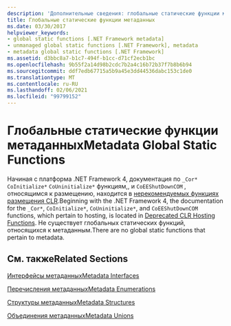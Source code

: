 ```yaml
---
description: 'Дополнительные сведения: глобальные статические функции метаданных'
title: Глобальные статические функции метаданных
ms.date: 03/30/2017
helpviewer_keywords:
- global static functions [.NET Framework metadata]
- unmanaged global static functions [.NET Framework], metadata
- metadata global static functions [.NET Framework]
ms.assetid: d3bbc8a7-b1c7-494f-b1cc-d71cf2ecb1bc
ms.openlocfilehash: 9b55f2a14d98b2cdc7b2a4c16b72b37f7b8b6b94
ms.sourcegitcommit: ddf7edb67715a5b9a45e3dd44536dabc153c1de0
ms.translationtype: MT
ms.contentlocale: ru-RU
ms.lasthandoff: 02/06/2021
ms.locfileid: "99799152"
---
```

# <a name="metadata-global-static-functions"></a><span data-ttu-id="bab84-103">Глобальные статические функции метаданных</span><span class="sxs-lookup"><span data-stu-id="bab84-103">Metadata Global Static Functions</span></span>

<span data-ttu-id="bab84-104">Начиная с платформа .NET Framework 4, документация по `_Cor*` `CoInitialize*` `CoUninitialize*` функциям,, и `CoEEShutDownCOM` , относящимся к размещению, находится в [нерекомендуемых функциях размещения CLR](../hosting/deprecated-clr-hosting-functions.md).</span><span class="sxs-lookup"><span data-stu-id="bab84-104">Beginning with the .NET Framework 4, the documentation for the `_Cor*`, `CoInitialize*`, `CoUninitialize*`, and `CoEEShutDownCOM` functions, which pertain to hosting, is located in [Deprecated CLR Hosting Functions](../hosting/deprecated-clr-hosting-functions.md).</span></span> <span data-ttu-id="bab84-105">Не существует глобальных статических функций, относящихся к метаданным.</span><span class="sxs-lookup"><span data-stu-id="bab84-105">There are no global static functions that pertain to metadata.</span></span>  
  
## <a name="related-sections"></a><span data-ttu-id="bab84-106">См. также</span><span class="sxs-lookup"><span data-stu-id="bab84-106">Related Sections</span></span>  

 [<span data-ttu-id="bab84-107">Интерфейсы метаданных</span><span class="sxs-lookup"><span data-stu-id="bab84-107">Metadata Interfaces</span></span>](metadata-interfaces.md)  
  
 [<span data-ttu-id="bab84-108">Перечисления метаданных</span><span class="sxs-lookup"><span data-stu-id="bab84-108">Metadata Enumerations</span></span>](metadata-enumerations.md)  
  
 [<span data-ttu-id="bab84-109">Структуры метаданных</span><span class="sxs-lookup"><span data-stu-id="bab84-109">Metadata Structures</span></span>](metadata-structures.md)  
  
 [<span data-ttu-id="bab84-110">Объединения метаданных</span><span class="sxs-lookup"><span data-stu-id="bab84-110">Metadata Unions</span></span>](metadata-unions.md)
